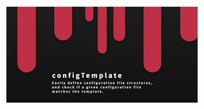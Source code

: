 ![Config Template - Easily define configuration file structues, and ceck if a given configuration file matches the template.](assets/configTemplateBanner.png)
